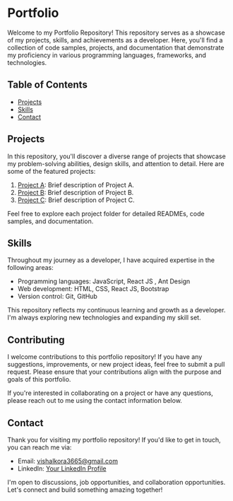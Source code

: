 # Portfolio

Welcome to my Portfolio Repository! This repository serves as a showcase of my projects, skills, and achievements as a developer. Here, you'll find a collection of code samples, projects, and documentation that demonstrate my proficiency in various programming languages, frameworks, and technologies.

## Table of Contents

- [Projects](#projects)
- [Skills](#skills)
- [Contact](#contact)

## Projects

In this repository, you'll discover a diverse range of projects that showcase my problem-solving abilities, design skills, and attention to detail. Here are some of the featured projects:

1. [Project A](/projects/project-a): Brief description of Project A.
2. [Project B](/projects/project-b): Brief description of Project B.
3. [Project C](/projects/project-c): Brief description of Project C.

Feel free to explore each project folder for detailed READMEs, code samples, and documentation.

## Skills

Throughout my journey as a developer, I have acquired expertise in the following areas:

- Programming languages:  JavaScript, React JS , Ant Design
- Web development: HTML, CSS, React JS, Bootstrap
- Version control: Git, GitHub

This repository reflects my continuous learning and growth as a developer. I'm always exploring new technologies and expanding my skill set.

## Contributing

I welcome contributions to this portfolio repository! If you have any suggestions, improvements, or new project ideas, feel free to submit a pull request. Please ensure that your contributions align with the purpose and goals of this portfolio.

If you're interested in collaborating on a project or have any questions, please reach out to me using the contact information below.

## Contact

Thank you for visiting my portfolio repository! If you'd like to get in touch, you can reach me via:

- Email: vishalkora3665@gmail.com
- LinkedIn: [Your LinkedIn Profile](https://www.linkedin.com/in/vishalkora)

I'm open to discussions, job opportunities, and collaboration opportunities. Let's connect and build something amazing together!

